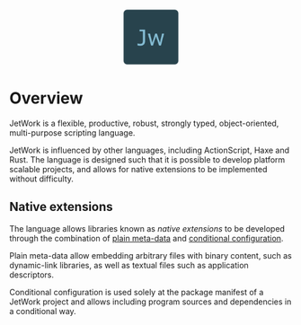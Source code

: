 <p align="center">
  <img alt="JetWork Icon" src="assets/icon.png" width="100">
</p>

# Overview

JetWork is a flexible, productive, robust, strongly typed, object-oriented, multi-purpose scripting language.

JetWork is influenced by other languages, including ActionScript, Haxe and Rust. The language is designed such that it is possible to develop platform scalable projects, and allows for native extensions to be implemented without difficulty.

## Native extensions

The language allows libraries known as *native extensions* to be developed through the combination of [plain meta-data](metadata/plain-metadata.md) and [conditional configuration](overview/package-manager.md#conditional-configuration).

Plain meta-data allow embedding arbitrary files with binary content, such as dynamic-link libraries, as well as textual files such as application descriptors.

Conditional configuration is used solely at the package manifest of a JetWork project and allows including program sources and dependencies in a conditional way.